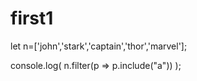 # first1
let n=['john','stark','captain','thor','marvel'];

console.log(
n.filter(p => p.include("a"))
);

